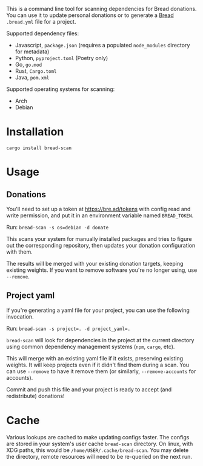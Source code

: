 This is a command line tool for scanning dependencies for Bread donations. You can use it to update personal donations or to generate a [Bread](https://bre.ad) `.bread.yml` file for a project.

Supported dependency files:

- Javascript, `package.json` (requires a populated `node_modules` directory for metadata)
- Python, `pyproject.toml` (Poetry only)
- Go, `go.mod`
- Rust, `Cargo.toml`
- Java, `pom.xml`

Supported operating systems for scanning:

- Arch
- Debian

# Installation

`cargo install bread-scan`

# Usage

## Donations

You'll need to set up a token at <https://bre.ad/tokens> with config read and write permission, and put it in an environment variable named `BREAD_TOKEN`.

Run: `bread-scan -s os=debian -d donate`

This scans your system for manually installed packages and tries to figure out the corresponding repository, then updates your donation configuration with them.

The results will be merged with your existing donation targets, keeping existing weights. If you want to remove software you're no longer using, use `--remove`.

## Project yaml

If you're generating a yaml file for your project, you can use the following invocation.

Run: `bread-scan -s project=. -d project_yaml=.`

`bread-scan` will look for dependencies in the project at the current directory using common dependency management systems (`npm`, `cargo`, etc).

This will merge with an existing yaml file if it exists, preserving existing weights. It will keep projects even if it didn't find them during a scan. You can use `--remove` to have it remove them (or similarly, `--remove-accounts` for accounts).

Commit and push this file and your project is ready to accept (and redistribute) donations!

# Cache

Various lookups are cached to make updating configs faster. The configs are stored in your system's user cache `bread-scan` directory. On linux, with XDG paths, this would be `/home/USER/.cache/bread-scan`. You may delete the directory, remote resources will need to be re-queried on the next run.
